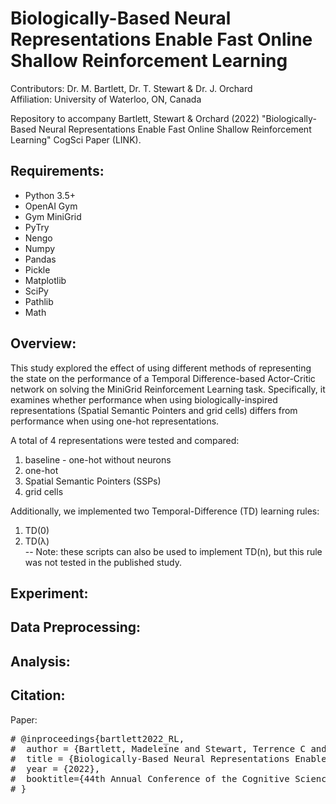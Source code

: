 # Biologically-Based Neural Representations Enable Fast Online Shallow Reinforcement Learning

Contributors: Dr. M. Bartlett, Dr. T. Stewart & Dr. J. Orchard <br>
Affiliation: University of Waterloo, ON, Canada

Repository to accompany Bartlett, Stewart & Orchard (2022) "Biologically-Based Neural Representations Enable Fast Online Shallow Reinforcement Learning" CogSci Paper (LINK).

## Requirements:

* Python 3.5+
* OpenAI Gym
* Gym MiniGrid
* PyTry
* Nengo
* Numpy
* Pandas
* Pickle
* Matplotlib
* SciPy
* Pathlib
* Math

## Overview:

This study explored the effect of using different methods of representing the state on the performance of a Temporal Difference-based Actor-Critic network on solving the MiniGrid Reinforcement Learning task. 
Specifically, it examines whether performance when using biologically-inspired representations (Spatial Semantic Pointers and grid cells) differs from performance when using one-hot representations. 

A total of 4 representations were tested and compared:
1) baseline - one-hot without neurons
2) one-hot 
3) Spatial Semantic Pointers (SSPs)
4) grid cells

Additionally, we implemented two Temporal-Difference (TD) learning rules:
1) TD(0)
2) TD(&lambda;) <br>
-- Note: these scripts can also be used to implement TD(n), but this rule was not tested in the published study.

## Experiment:

## Data Preprocessing:

## Analysis:

## Citation:

Paper:

<pre>
# @inproceedings{bartlett2022_RL,
#  author = {Bartlett, Madeleine and Stewart, Terrence C and Orchard, Jeff},
#  title = {Biologically-Based Neural Representations Enable Fast Online Shallow Reinforcement Learning},
#  year = {2022},
#  booktitle={44th Annual Conference of the Cognitive Science Society (CogSci 2022)},
# }
</pre>

